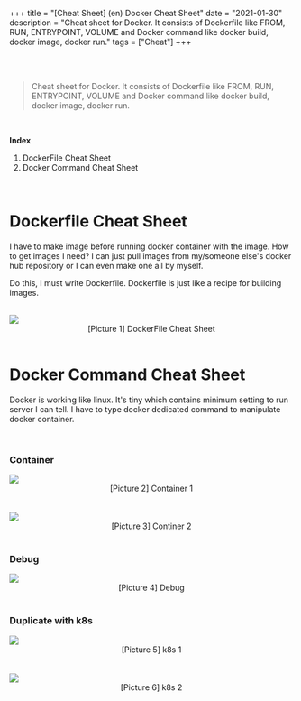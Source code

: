+++
title = "[Cheat Sheet] (en) Docker Cheat Sheet"
date = "2021-01-30"
description = "Cheat sheet for Docker. It consists of Dockerfile like FROM, RUN, ENTRYPOINT, VOLUME and Docker command like docker build, docker image, docker run."
tags = ["Cheat"]
+++

<br>
<br> 

> Cheat sheet for Docker. It consists of Dockerfile like FROM, RUN, ENTRYPOINT, VOLUME and Docker command like docker build, docker image, docker run.

<br> 

**Index**
1. DockerFile Cheat Sheet
2. Docker Command Cheat Sheet 

<br> 

# Dockerfile Cheat Sheet
I have to make image before running docker container with the image. How to get images I need?
I can just pull images from my/someone else's docker hub repository or I can even make one all by myself.


Do this, I must write Dockerfile. Dockerfile is just like a recipe for building images.

<br> 


<img class="img-zoomable medium-zoom-image __web-inspector-hide-shortcut__" src="/static/img/docker/docker_file.jpg" >
<figcaption align = "center">[Picture 1] DockerFile Cheat Sheet</figcaption>



<br> 

# Docker Command Cheat Sheet
Docker is working like linux. It's tiny which contains minimum setting to run server I can tell.
I have to type docker dedicated command to manipulate docker container.

<br> 

### Container 


<img class="img-zoomable medium-zoom-image __web-inspector-hide-shortcut__" src="/static/img/docker/docker_one.jpg" >
<figcaption align = "center">[Picture 2] Container 1</figcaption>


<br>
<br> 


<img class="img-zoomable medium-zoom-image __web-inspector-hide-shortcut__" src="/static/img/docker/docker_two.jpg" >
<figcaption align = "center">[Picture 3] Continer 2</figcaption>

<br>

### Debug 


<img class="img-zoomable medium-zoom-image __web-inspector-hide-shortcut__" src="/static/img/docker/docker_three.jpg" >
<figcaption align = "center">[Picture 4] Debug</figcaption>

<br>

### Duplicate with k8s



<img class="img-zoomable medium-zoom-image __web-inspector-hide-shortcut__" src="/static/img/docker/docker_four.jpg" >
<figcaption align = "center">[Picture 5] k8s 1</figcaption>

<br>
<br> 


<img class="img-zoomable medium-zoom-image __web-inspector-hide-shortcut__" src="/static/img/docker/docker_five.jpg" >
<figcaption align = "center">[Picture 6] k8s 2</figcaption>

